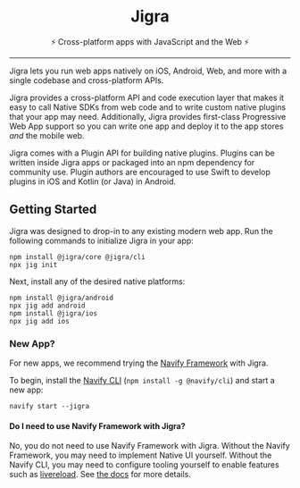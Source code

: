 <div align="center">
  <h1>Jigra</h1>
</div>
<div align="center">
  ⚡️ Cross-platform apps with JavaScript and the Web ⚡️
</div>

---

Jigra lets you run web apps natively on iOS, Android, Web, and more with a single codebase and cross-platform APIs.

Jigra provides a cross-platform API and code execution layer that makes it easy to call Native SDKs from web code and to write custom native plugins that your app may need. Additionally, Jigra provides first-class Progressive Web App support so you can write one app and deploy it to the app stores _and_ the mobile web.

Jigra comes with a Plugin API for building native plugins. Plugins can be written inside Jigra apps or packaged into an npm dependency for community use. Plugin authors are encouraged to use Swift to develop plugins in iOS and Kotlin (or Java) in Android.

## Getting Started

Jigra was designed to drop-in to any existing modern web app. Run the following commands to initialize Jigra in your app:

```
npm install @jigra/core @jigra/cli
npx jig init
```

Next, install any of the desired native platforms:

```
npm install @jigra/android
npx jig add android
npm install @jigra/ios
npx jig add ios
```

### New App?

For new apps, we recommend trying the [Navify Framework](https://navifyframework.web.app/) with Jigra.

To begin, install the [Navify CLI](https://navifyframework.web.app/docs/cli/) (`npm install -g @navify/cli`) and start a new app:

```
navify start --jigra
```

#### Do I need to use Navify Framework with Jigra?

No, you do not need to use Navify Framework with Jigra. Without the Navify Framework, you may need to implement Native UI yourself. Without the Navify CLI, you may need to configure tooling yourself to enable features such as [livereload](https://navifyframework.web.app/docs/cli/livereload). See [the docs](https://jigrajs.web.app/docs/getting-started/with-navify) for more details.
